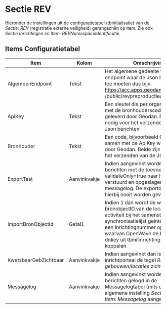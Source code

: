 # Sectie REV

Hieronder de instellingen uit de [configuratietabel](/docs/instellen_inrichten/configuratie.md) (tbinitialisatie) van de _Sectie: REV_ (registratie externe veiligheid) gerangschikt op item. Zie ook _Sectie Inrichtingen en Item: REVNamespaceIdentificatie_.

## Items Configuratietabel

| Item                  | Kolom        | Omschrijving                                                                                                                                                                                                                                             |
| --------------------- | ------------ | -------------------------------------------------------------------------------------------------------------------------------------------------------------------------------------------------------------------------------------------------------- |
| AlgemeenEndpoint      | Tekst        | Het algemene gedeelte van het endpoint waar de Json berichten naar toe moeten dus bijv. <https://acc.apps.geodan.nl> /public/revpreproductie/rev/api/rev/v3                                                                                              |
| ApiKey                | Tekst        | Een sleutel die per organisatie samen met de bronhouderscode wordt geleverd door Geodan. Beide zijn nodig voor het verzenden van de Json berichten                                                                                                       |
| Bronhouder            | Tekst        | Een code, bijvoorbeeld 00002, die samen met de ApiKey wordt geleverd door Geodan. Beide zijn nodig voor het verzenden van de Json berichten                                                                                                              |
| ExportTest            | Aanvinkvakje | Indien aangevinkt worden de Json berichten met de toevoeging validateOnly=true naar het endpoint verstuurd en opgeslagen in de messagelog. De exportdatum zal hierbij nooit worden gevuld                                                                |
| ImportBronObjectId    | Getal1       | Indien 1 dan wordt de waarde van de bronobjectID van de locatieEV-activiteit bij het samenstellen van de synchronisatielijst geinterpreteerd als een inrichtingnummer op grond waarvan OpenWave de bijbehorende dnkey uit tbmilinrichtingen kan koppelen |
| KwetsbaarGebZichtbaar | Aanvinkvakje | Indien aangevinkt dan is in het inrichtportaal de tegel _REV kwetsbare gebouwen/locaties_ zichtbaar                                                                                                                                                      |
| Messagelog            | Aanvinkvakje | Indien aangevinkt worden de Json berichten gelogd in de Messagelogtabel (mits ook de algemene instelling _Sectie: OWB en Item: Messagelog_ aangevinkt is                                                                                                 |
